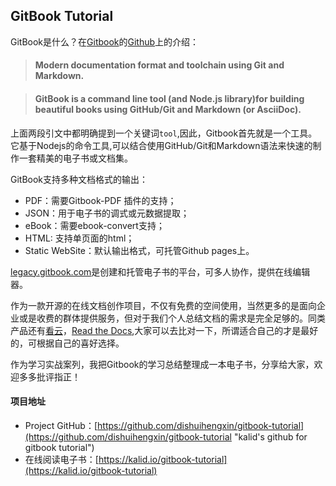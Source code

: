 ## GitBook Tutorial

    
GitBook是什么？在[Gitbook](https://www.gitbook.com/ "GitBook office web")的[Github](https://github.com/GitbookIO/gitbook "GitBook's Github")上的介绍：

> #### Modern documentation format and toolchain using Git and Markdown.

> #### GitBook is a command line tool (and Node.js library)for building beautiful books using GitHub/Git and Markdown (or AsciiDoc).

上面两段引文中都明确提到一个关键词`tool`,因此，Gitbook首先就是一个工具。它基于Nodejs的命令工具,可以结合使用GitHub/Git和Markdown语法来快速的制作一套精美的电子书或文档集。

GitBook支持多种文档格式的输出：

- PDF：需要Gitbook-PDF 插件的支持；
- JSON：用于电子书的调式或元数据提取；
- eBook：需要ebook-convert支持；
- HTML: 支持单页面的html；
- Static WebSite：默认输出格式，可托管Github pages上。

[legacy.gitbook.com](https://legacy.gitbook.com)是创建和托管电子书的平台，可多人协作，提供在线编辑器。

作为一款开源的在线文档创作项目，不仅有免费的空间使用，当然更多的是面向企业或是收费的群体提供服务，但对于我们个人总结文档的需求是完全足够的。同类产品还有[看云](https://www.kancloud.cn/)，[Read the Docs](https://readthedocs.org/),大家可以去比对一下，所谓适合自己的才是最好的，可根据自己的喜好选择。

作为学习实战案列，我把Gitbook的学习总结整理成一本电子书，分享给大家，欢迎多多批评指正！

#### 项目地址

- Project GitHub：[https://github.com/dishuihengxin/gitbook-tutorial](https://github.com/dishuihengxin/gitbook-tutorial "kalid's github for gitbook tutorial")
- 在线阅读电子书：[https://kalid.io/gitbook-tutorial](https://kalid.io/gitbook-tutorial)

